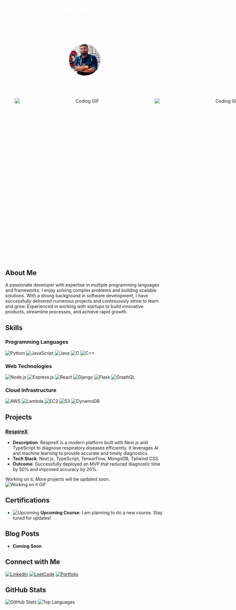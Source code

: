 <!-- Header Section -->
<div align="center" style="background: url('https://your-header-background-image-url'); padding: 20px;">
  <h1 style="color: white;">Raj Bhoyar</h1>
  <h2 style="color: white;">Empowering Startups with Cutting-Edge Technology</h2>
  <img src="raj.png" style="border-radius: 50%; width: 100px; height: 100px;" alt="Profile Picture">
  <h3 style="color: white;"><i>Passionate Developer | Problem Solver | Tech Enthusiast</i></h3>
  <div  align = "center" style="display:flex; flex-direction: col;  padding:10px;">
  
  <img src="https://media.giphy.com/media/L1R1tvI9svkIWwpVYr/giphy.gif" width="480" height="480" alt="Coding GIF">
  <img src="https://i.giphy.com/media/v1.Y2lkPTc5MGI3NjExcWpqMnB6NHowMzNwN2Y4YjY2d3Vscm1hNm5qM3RkMXNxcXh5czA2MSZlcD12MV9pbnRlcm5hbF9naWZfYnlfaWQmY3Q9Zw/VTtANKl0beDFQRLDTh/giphy.gif" width="480" height="480" alt="Coding GIF">
  </div>
</div>

<!-- About Section -->
## About Me

A passionate developer with expertise in multiple programming languages and frameworks. I enjoy solving complex problems and building scalable solutions. With a strong background in software development, I have successfully delivered numerous projects and continuously strive to learn and grow. Experienced in working with startups to build innovative products, streamline processes, and achieve rapid growth.

<!-- Skills Section -->
## Skills

### Programming Languages
![Python](https://img.shields.io/badge/Python-3776AB?style=for-the-badge&logo=python&logoColor=white)
![JavaScript](https://img.shields.io/badge/JavaScript-F7DF1E?style=for-the-badge&logo=javascript&logoColor=black)
![Java](https://img.shields.io/badge/Java-ED8B00?style=for-the-badge&logo=java&logoColor=white)
![C](https://img.shields.io/badge/C-00599C?style=for-the-badge&logo=c&logoColor=white)
![C++](https://img.shields.io/badge/C++-00599C?style=for-the-badge&logo=c%2B%2B&logoColor=white)

### Web Technologies
![Node.js](https://img.shields.io/badge/Node.js-339933?style=for-the-badge&logo=nodedotjs&logoColor=white)
![Express.js](https://img.shields.io/badge/Express.js-000000?style=for-the-badge&logo=express&logoColor=white)
![React](https://img.shields.io/badge/React-61DAFB?style=for-the-badge&logo=react&logoColor=black)
![Django](https://img.shields.io/badge/Django-092E20?style=for-the-badge&logo=django&logoColor=white)
![Flask](https://img.shields.io/badge/Flask-000000?style=for-the-badge&logo=flask&logoColor=white)
![GraphQL](https://img.shields.io/badge/GraphQL-E10098?style=for-the-badge&logo=graphql&logoColor=white)

### Cloud Infrastructure
![AWS](https://img.shields.io/badge/AWS-232F3E?style=for-the-badge&logo=amazon-aws&logoColor=white)
![Lambda](https://img.shields.io/badge/Lambda-FF9900?style=for-the-badge&logo=aws-lambda&logoColor=white)
![EC2](https://img.shields.io/badge/EC2-FF9900?style=for-the-badge&logo=amazon-ec2&logoColor=white)
![S3](https://img.shields.io/badge/S3-569A31?style=for-the-badge&logo=amazon-s3&logoColor=white)
![DynamoDB](https://img.shields.io/badge/DynamoDB-4053D6?style=for-the-badge&logo=amazon-dynamodb&logoColor=white)


<!-- Projects Section -->
## Projects

### [RespireX](https://github.com/rajbhoyar729/RespireX)
- **Description**: RespireX is a modern platform built with Next.js and TypeScript to diagnose respiratory diseases efficiently. It leverages AI and machine learning to provide accurate and timely diagnostics.
- **Tech Stack**: Next.js, TypeScript, TensorFlow, MongoDB, Tailwind CSS
- **Outcome**: Successfully deployed an MVP that reduced diagnostic time by 50% and improved accuracy by 20%.

Working on it, More projects will be updated soon.
<br>
<img src="https://i.giphy.com/media/v1.Y2lkPTc5MGI3NjExZnJmbzBwMzJvZzc0ZmxjbHV0dmxwcjZpZm1nMG1vMmM2ZW9hNmp3biZlcD12MV9pbnRlcm5hbF9naWZfYnlfaWQmY3Q9Zw/jBOOXxSJfG8kqMxT11/giphy.gif" width="480" height="271" alt="Working on it GIF">

<!-- Certifications Section -->
## Certifications

- ![Upcoming](https://img.shields.io/badge/Upcoming-Course-green?style=for-the-badge&logo=awesomelogo) **Upcoming Course**: I am planning to do a new course. Stay tuned for updates!

<!-- Blog Posts Section -->
## Blog Posts

- **Coming Soon**

<!-- Social Links Section -->
## Connect with Me

[![LinkedIn](https://img.shields.io/badge/LinkedIn-0077B5?style=for-the-badge&logo=linkedin&logoColor=white)](https://www.linkedin.com/in/raj-bhoyar-b597b416a)
[![LeetCode](https://img.shields.io/badge/LeetCode-FFA116?style=for-the-badge&logo=leetcode&logoColor=black)](https://leetcode.com/u/raj729/)
[![Portfolio](https://img.shields.io/badge/Portfolio-000000?style=for-the-badge&logo=github&logoColor=white)](https://bitwizard.tech)

<!-- GitHub Stats Section -->
## GitHub Stats

![GitHub Stats](https://github-readme-stats.vercel.app/api?username=rajbhoyar729&theme=dark&show_icons=true)
![Top Languages](https://github-readme-stats.vercel.app/api/top-langs/?username=rajbhoyar729&langs_count=8&theme=dark)
